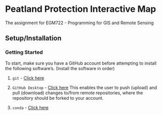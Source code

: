 # Peatland Protection Interactive Map
The assignment for EGM722 -  Programming for GIS and Remote Sensing

## Setup/Installation 

### Getting Started
To start, make sure you have a GitHub account before attempting to install the following software’s. 
(Install the software in order)

1. `git` - [Click here](https://git-scm.com/downloads)
2. `GitHub Desktop` - [Click here](https://github.com/apps/desktop) This enables the user to push (upload) and pull (download) changes to/from remote repositories, where the repository should be forked to your account.

   
4. `conda` - [Click here](https://www.anaconda.com/docs/getting-started/anaconda/install)
   


